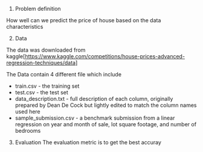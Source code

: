  1. Problem definition
 
How well can we predict the price of house based on the data  characteristics

2. Data

The data was downloaded from kaggle[https://www.kaggle.com/competitions/house-prices-advanced-regression-techniques/data] 

The Data contain 4 different file which include 

- train.csv - the training set
- test.csv - the test set
- data_description.txt - full description of each column, originally prepared by Dean De Cock but lightly edited to match the column names used here
- sample_submission.csv - a benchmark submission from a linear regression on year and month of sale, lot square footage, and number of bedrooms

3. Evaluation
The evaluation metric is to get the best accuray 
